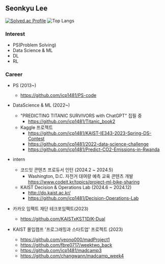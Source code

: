 ## Seonkyu Lee

[![Solved.ac Profile](http://mazassumnida.wtf/api/generate_badge?boj=sean617)](https://solved.ac/sean617)
![Top Langs](https://github-readme-stats.vercel.app/api/top-langs/?username=icp1481&layout=compact&theme=highcontrast)

### Interest
  * PS(Problem Solving)
  * Data Science & ML
  * DL
  * RL

### Career
   * PS (2013~)
     - <https://github.com/icp1481/PS-code>
       
   * DataScience & ML (2022~)
     - "PREDICTING TITANIC SURVIVORS with ChatGPT" 집필 중
     	- <https://github.com/icp1481/Titanic_book2>
     - Kaggle 프로젝트
     	- <https://github.com/icp1481/KAIST-IE343-2023-Spring-DS-Contest>
     	- <https://github.com/icp1481/2022-data-science-challenge>
     	- <https://github.com/icp1481/Predict-CO2-Emissions-in-Rwanda>
        
   * intern
     - 코드잇 콘텐츠 프로듀서 인턴 (2024.2 ~ 2024.5)
       	- Washington, D.C. 자전거 대여량 예측 교육 콘텐츠 개발
	  <https://www.codeit.kr/topics/project-ml-bike-sharing>
     - KAIST Decision & Operations Lab (2024.6 ~ 2024.12)
       - <http://do.kaist.ac.kr/>
       - <https://github.com/icp1481/Decision-Operations-Lab>

   * 카카오 임팩트 재단 테크포임팩트(2023)
     - <https://github.com/KAISTxKST1D/K-Dual>

   * KAIST 몰입캠프 '프로그래밍과 스타트업' 프로젝트 (2023)
     - https://github.com/yeono000/madProject1
     - https://github.com/fbre0717/weektwo_back
     - https://github.com/icp1481/madcamp3
     - https://github.com/changwann/madcamp_week4

<!--
**icp1481/icp1481** is a ✨ _special_ ✨ repository because its `README.md` (this file) appears on your GitHub profile.

<div align=center>
	
  [![Hits](https://hits.seeyoufarm.com/api/count/incr/badge.svg?url=https%3A%2F%2Fgithub.com%2Fzzsza)](https://hits.seeyoufarm.com) 
	
  </div>

   [![Anurag's github stats](https://github-readme-stats.vercel.app/api?username=icp1481)](https://github.com/anuraghazra/github-readme-stats)
  
Here are some ideas to get you started:

- 🔭 I’m currently working on ...
- 🌱 I’m currently learning ...
- 👯 I’m looking to collaborate on ...
- 🤔 I’m looking for help with ...
- 💬 Ask me about ...
- 📫 How to reach me: ...
- 😄 Pronouns: ...
- ⚡ Fun fact: ...
-->

